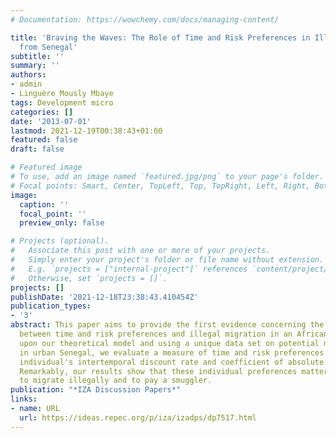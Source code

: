 ```yaml
---
# Documentation: https://wowchemy.com/docs/managing-content/

title: 'Braving the Waves: The Role of Time and Risk Preferences in Illegal Migration
  from Senegal'
subtitle: ''
summary: ''
authors:
- admin
- Linguère Mously Mbaye
tags: Development micro
categories: []
date: '2013-07-01'
lastmod: 2021-12-19T00:38:43+01:00
featured: false
draft: false

# Featured image
# To use, add an image named `featured.jpg/png` to your page's folder.
# Focal points: Smart, Center, TopLeft, Top, TopRight, Left, Right, BottomLeft, Bottom, BottomRight.
image:
  caption: ''
  focal_point: ''
  preview_only: false

# Projects (optional).
#   Associate this post with one or more of your projects.
#   Simply enter your project's folder or file name without extension.
#   E.g. `projects = ["internal-project"]` references `content/project/deep-learning/index.md`.
#   Otherwise, set `projects = []`.
projects: []
publishDate: '2021-12-18T23:38:43.410454Z'
publication_types:
- '3'
abstract: This paper aims to provide the first evidence concerning the relationship
  between time and risk preferences and illegal migration in an African context. Based
  upon our theoretical model and using a unique data set on potential migrants collected
  in urban Senegal, we evaluate a measure of time and risk preferences through the
  individual's intertemporal discount rate and coefficient of absolute risk aversion.
  Remarkably, our results show that these individual preferences matter in the willingness
  to migrate illegally and to pay a smuggler.
publication: "*IZA Discussion Papers*"
links:
- name: URL
  url: https://ideas.repec.org/p/iza/izadps/dp7517.html
---
```

